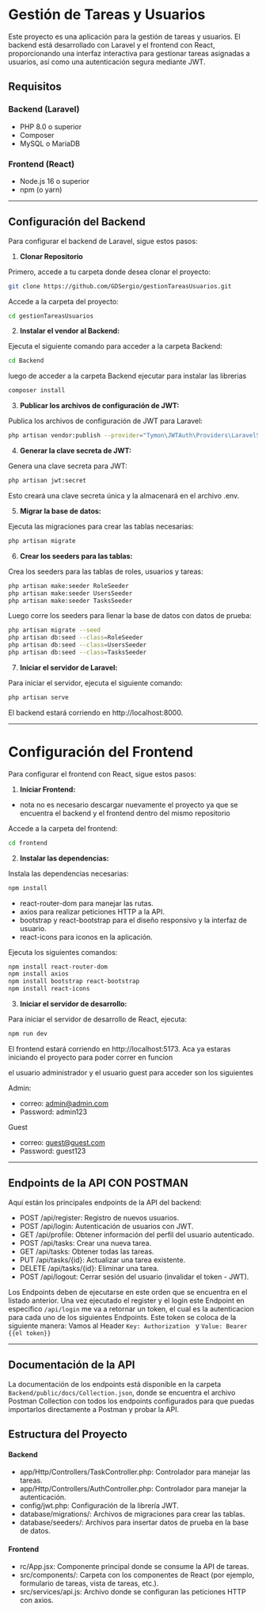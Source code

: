 
# Gestión de Tareas y Usuarios

Este proyecto es una aplicación para la gestión de tareas y usuarios. El backend está desarrollado con Laravel y el frontend con React, proporcionando una interfaz interactiva para gestionar tareas asignadas a usuarios, así como una autenticación segura mediante JWT.

## Requisitos

### Backend (Laravel)
- PHP 8.0 o superior
- Composer
- MySQL o MariaDB
### Frontend (React)
- Node.js 16 o superior
- npm (o yarn)

---
## Configuración del Backend
Para configurar el backend de Laravel, sigue estos pasos:

1. **Clonar Repositorio**

Primero, accede a tu carpeta donde desea clonar el proyecto:

```bash
git clone https://github.com/GDSergio/gestionTareasUsuarios.git
```

Accede a la carpeta del proyecto:

```bash
cd gestionTareasUsuarios
```

2. **Instalar el vendor al Backend:**

Ejecuta el siguiente comando para acceder a la carpeta Backend:

```bash
cd Backend
```
luego de acceder a la carpeta Backend ejecutar para instalar las librerias 
```bash
composer install
```

3. **Publicar los archivos de configuración de JWT:**

Publica los archivos de configuración de JWT para Laravel:
```bash
php artisan vendor:publish --provider="Tymon\JWTAuth\Providers\LaravelServiceProvider"
```
4. **Generar la clave secreta de JWT:**

Genera una clave secreta para JWT:
```bash
php artisan jwt:secret
```
Esto creará una clave secreta única y la almacenará en el archivo .env.


5. **Migrar la base de datos:**

Ejecuta las migraciones para crear las tablas necesarias:

 ```bash
php artisan migrate
```

6. **Crear los seeders para las tablas:**

Crea los seeders para las tablas de roles, usuarios y tareas:
```bash
php artisan make:seeder RoleSeeder
php artisan make:seeder UsersSeeder
php artisan make:seeder TasksSeeder
```
Luego corre los seeders para llenar la base de datos con datos de prueba:
 ```bash
php artisan migrate --seed
php artisan db:seed --class=RoleSeeder
php artisan db:seed --class=UsersSeeder
php artisan db:seed --class=TasksSeeder
```

7.  **Iniciar el servidor de Laravel:**

Para iniciar el servidor, ejecuta el siguiente comando:
```bash
php artisan serve
```
El backend estará corriendo en http://localhost:8000.

---

# Configuración del Frontend
Para configurar el frontend con React, sigue estos pasos:


1. **Iniciar Frontend:**

- nota no es necesario descargar nuevamente el proyecto ya que se encuentra el backend y el frontend dentro del mismo repositorio
  
Accede a la carpeta del frontend:
```bash
cd frontend
```

2. **Instalar las dependencias:**

Instala las dependencias necesarias:

 ```bash
npm install
```
- react-router-dom para manejar las rutas.
- axios para realizar peticiones HTTP a la API.
- bootstrap y react-bootstrap para el diseño responsivo y la interfaz de usuario.
- react-icons para iconos en la aplicación.

Ejecuta los siguientes comandos:

```bash
npm install react-router-dom
npm install axios
npm install bootstrap react-bootstrap
npm install react-icons
```

3. **Iniciar el servidor de desarrollo:**

Para iniciar el servidor de desarrollo de React, ejecuta:

 ```bash
npm run dev
```

El frontend estará corriendo en http://localhost:5173.
Aca ya estaras iniciando el proyecto para poder correr en funcion

el usuario administrador y el usuario guest para acceder son los siguientes

Admin: 
- correo: admin@admin.com
- Password: admin123

Guest
- correo: guest@guest.com
- Password: guest123

---

## Endpoints de la API CON POSTMAN
Aquí están los principales endpoints de la API del backend:

- POST /api/register: Registro de nuevos usuarios.
- POST /api/login: Autenticación de usuarios con JWT.
- GET /api/profile: Obtener información del perfil del usuario autenticado.
- POST /api/tasks: Crear una nueva tarea.
- GET /api/tasks: Obtener todas las tareas.
- PUT /api/tasks/{id}: Actualizar una tarea existente.
- DELETE /api/tasks/{id}: Eliminar una tarea.
- POST /api/logout: Cerrar sesión del usuario (invalidar el token - JWT).

Los Endpoints deben de ejecutarse en este orden que se encuentra en el listado anterior.
Una vez ejecutado el register y el login este Endpoint en especifico ```/api/login``` me va a retornar un token, el cual es la autenticacion para cada uno de los siguientes Endpoints. Este token se coloca de la siguiente manera: Vamos al Header ```Key: Authorization ``` y ```Value: Bearer {{el token}}```

--- 
## Documentación de la API
La documentación de los endpoints está disponible en la carpeta ```Backend/public/docs/Collection.json```, donde se encuentra el archivo Postman Collection con todos los endpoints configurados para que puedas importarlos directamente a Postman y probar la API.

## Estructura del Proyecto
#### Backend
- app/Http/Controllers/TaskController.php: Controlador para manejar las tareas.
- app/Http/Controllers/AuthController.php: Controlador para manejar la autenticación.
- config/jwt.php: Configuración de la librería JWT.
- database/migrations/: Archivos de migraciones para crear las tablas.
- database/seeders/: Archivos para insertar datos de prueba en la base de datos.
#### Frontend
- rc/App.jsx: Componente principal donde se consume la API de tareas.
- src/components/: Carpeta con los componentes de React (por ejemplo, formulario de tareas, vista de tareas, etc.).
- src/services/api.js: Archivo donde se configuran las peticiones HTTP con axios.
